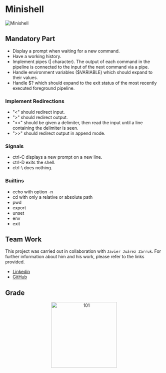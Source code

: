 # Minishell
![Minishell](https://github.com/JZJavier/42-Common_Core/assets/76801285/32908690-19ea-407a-b8b3-e6b23a5a9f52)
## Mandatory Part
- Display a prompt when waiting for a new command.
- Have a working history.
- Implement pipes (| character). The output of each command in the pipeline is connected to the input of the next command via a pipe.
- Handle environment variables ($VARIABLE) which should expand to their values.
- Handle $? which should expand to the exit status of the most recently executed foreground pipeline.
### Implement Redirections
- "<" should redirect input.
- ">" should redirect output.
- "<<" should be given a delimiter, then read the input until a line containing the delimiter is seen.
- ">>" should redirect output in append mode.
### Signals
- ctrl-C displays a new prompt on a new line.
- ctrl-D exits the shell.
- ctrl-\ does nothing.
### Builtins
-  echo with option -n
-  cd with only a relative or absolute path
-  pwd
- export
- unset
- env
- exit
## Team Work
This project was carried out in collaboration with `Javier Juárez Zarruk`.
For further information about him and his work, please refer to the links provided.
-   [Linkedin](https://www.linkedin.com/in/javier-juarez-zarruk/)
-   [GitHub](https://github.com/JZJavier)
## Grade
<p align="center">
<img width="210" alt="101" src="https://github.com/JZJavier/42-Common_Core/assets/76801285/9191137c-c1e9-4de8-9962-ad971e5622d8">
</p>

